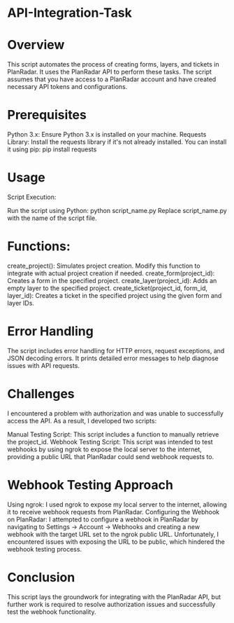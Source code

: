 # API-Integration-Task
# Overview
This script automates the process of creating forms, layers, and tickets in PlanRadar. It uses the PlanRadar API to perform these tasks. The script assumes that you have access to a PlanRadar account and have created necessary API tokens and configurations.
# Prerequisites
Python 3.x: Ensure Python 3.x is installed on your machine.
Requests Library: Install the requests library if it's not already installed. You can install it using pip:
pip install requests
# Usage
Script Execution:

Run the script using Python:
python script_name.py
Replace script_name.py with the name of the script file.

# Functions:

create_project(): Simulates project creation. Modify this function to integrate with actual project creation if needed.
create_form(project_id): Creates a form in the specified project.
create_layer(project_id): Adds an empty layer to the specified project.
create_ticket(project_id, form_id, layer_id): Creates a ticket in the specified project using the given form and layer IDs.
# Error Handling
The script includes error handling for HTTP errors, request exceptions, and JSON decoding errors.
It prints detailed error messages to help diagnose issues with API requests.

# Challenges
I encountered a problem with authorization and was unable to successfully access the API. As a result, I developed two scripts:

Manual Testing Script: This script includes a function to manually retrieve the project_id.
Webhook Testing Script: This script was intended to test webhooks by using ngrok to expose the local server to the internet, providing a public URL that PlanRadar could send webhook requests to.
# Webhook Testing Approach
Using ngrok: I used ngrok to expose my local server to the internet, allowing it to receive webhook requests from PlanRadar.
Configuring the Webhook on PlanRadar: I attempted to configure a webhook in PlanRadar by navigating to Settings → Account → Webhooks and creating a new webhook with the target URL set to the ngrok public URL.
Unfortunately, I encountered issues with exposing the URL to be public, which hindered the webhook testing process.

# Conclusion
This script lays the groundwork for integrating with the PlanRadar API, but further work is required to resolve authorization issues and successfully test the webhook functionality.
